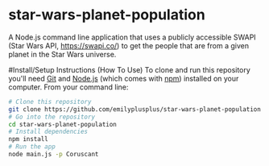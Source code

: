 # star-wars-planet-population
A Node.js command line application that uses a publicly accessible SWAPI (Star Wars API, https://swapi.co/) to get the people that are from a given planet in the Star Wars universe.

#Install/Setup Instructions (How To Use)
To clone and run this repository you'll need [Git](https://git-scm.com) and [Node.js](https://nodejs.org/en/download/) (which comes with [npm](http://npmjs.com)) installed on your computer. From your command line:

```bash
# Clone this repository
git clone https://github.com/emilyplusplus/star-wars-planet-population
# Go into the repository
cd star-wars-planet-population
# Install dependencies
npm install
# Run the app
node main.js -p Coruscant
```
